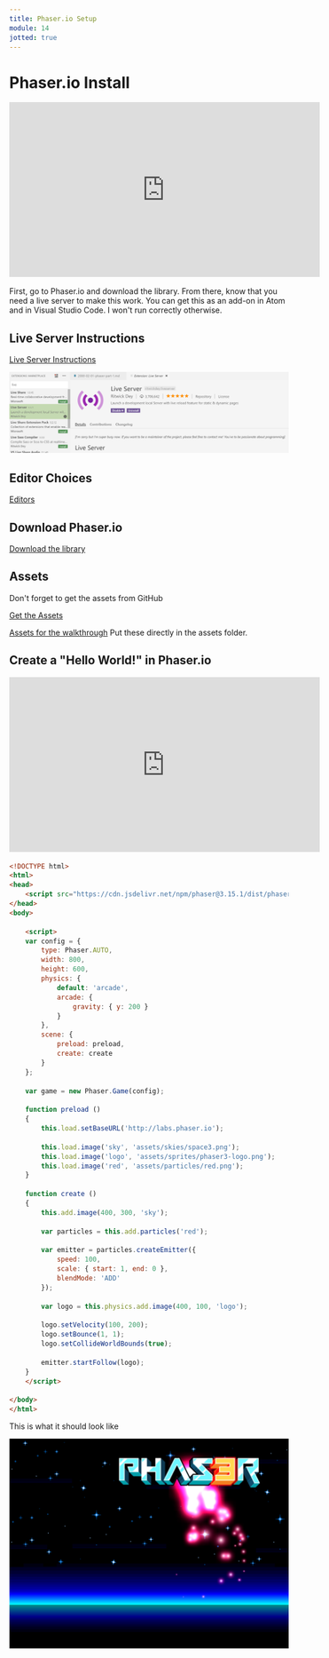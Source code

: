 ```yaml
---
title: Phaser.io Setup
module: 14
jotted: true
---
```


# Phaser.io Install

<iframe width="560" height="315" src="https://www.youtube.com/embed/HHsKBnSrTKE" frameborder="0" allow="accelerometer; autoplay; encrypted-media; gyroscope; picture-in-picture" allowfullscreen></iframe>

First, go to Phaser.io and download the library.  From there, know that you need a live server to make this work. You can get this as an add-on in Atom and in Visual Studio Code.  I won't run correctly otherwise.

## Live Server Instructions

[Live Server Instructions](http://phaser.io/tutorials/getting-started-phaser3/part2)

![Live Server](../imgs/LiveServer.png "Live Server")

## Editor Choices

[Editors](http://phaser.io/tutorials/getting-started-phaser3/part3)

## Download Phaser.io

[Download the library](http://phaser.io/tutorials/getting-started-phaser3/part4)

## Assets

Don't forget to get the assets from GitHub

[Get the Assets](https://github.com/photonstorm/phaser3-examples)

[Assets for the walkthrough](https://github.com/Montana-Media-Arts/441-WebTech-Spring2019/tree/master/Week%2014%20Examples)
Put these directly in the assets folder.

## Create a "Hello World!" in Phaser.io

<iframe width="560" height="315" src="https://www.youtube.com/embed/xEvFkYvuZmI" frameborder="0" allow="accelerometer; autoplay; encrypted-media; gyroscope; picture-in-picture" allowfullscreen></iframe>

```html
<!DOCTYPE html>
<html>
<head>
    <script src="https://cdn.jsdelivr.net/npm/phaser@3.15.1/dist/phaser-arcade-physics.min.js"></script>
</head>
<body>

    <script>
    var config = {
        type: Phaser.AUTO,
        width: 800,
        height: 600,
        physics: {
            default: 'arcade',
            arcade: {
                gravity: { y: 200 }
            }
        },
        scene: {
            preload: preload,
            create: create
        }
    };

    var game = new Phaser.Game(config);

    function preload ()
    {
        this.load.setBaseURL('http://labs.phaser.io');

        this.load.image('sky', 'assets/skies/space3.png');
        this.load.image('logo', 'assets/sprites/phaser3-logo.png');
        this.load.image('red', 'assets/particles/red.png');
    }

    function create ()
    {
        this.add.image(400, 300, 'sky');

        var particles = this.add.particles('red');

        var emitter = particles.createEmitter({
            speed: 100,
            scale: { start: 1, end: 0 },
            blendMode: 'ADD'
        });

        var logo = this.physics.add.image(400, 100, 'logo');

        logo.setVelocity(100, 200);
        logo.setBounce(1, 1);
        logo.setCollideWorldBounds(true);

        emitter.startFollow(logo);
    }
    </script>

</body>
</html>
```

This is what it should look like

![Phaser Hello World](../imgs/PhaserHello.png "Phaser Hello World")
